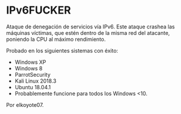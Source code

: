 # IPv6FUCKER
Ataque de denegación de servicios vía IPv6.
Este ataque crashea las máquinas víctimas, que estén dentro de la misma red del atacante, poniendo la CPU al máximo rendimiento.

Probado en los siguientes sistemas con éxito:
- Windows XP
- Windows 8
- ParrotSecurity
- Kali Linux 2018.3
- Ubuntu 18.04.1
- Probablemente funcione para todos los Windows <10.


Por elkoyote07.
